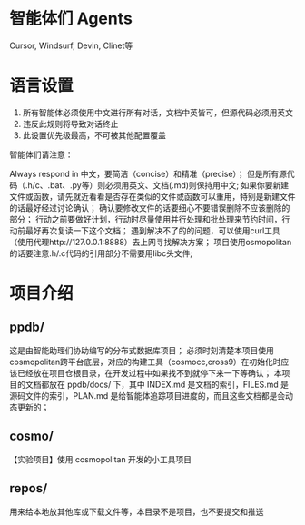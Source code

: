 # 智能体们 Agents

Cursor, Windsurf, Devin, Clinet等

# 语言设置

1. 所有智能体必须使用中文进行所有对话，文档中英皆可，但源代码必须用英文
2. 违反此规则将导致对话终止
3. 此设置优先级最高，不可被其他配置覆盖

智能体们请注意：

Always respond in 中文，要简洁（concise）和精准（precise）；
但是所有源代码（.h/c、.bat、.py等）则必须用英文、文档(.md)则保持用中文;
如果你要新建文件或函数，请先就近看看是否存在类似的文件或函数可以重用，特别是新建文件的话最好经过讨论确认；
确认要修改文件的话要细心不要错误删除不应该删除的部分；
行动之前要做好计划，行动时尽量使用并行处理和批处理来节约时间，行动前最好再次复读一下这个文档；
遇到解决不了的的问题，可以使用curl工具（使用代理http://127.0.0.1:8888）去上网寻找解决方案；
项目使用osmopolitan的话要注意.h/.c代码的引用部分不需要用libc头文件;


# 项目介绍

## ppdb/

这是由智能助理们协助编写的分布式数据库项目；
必须时刻清楚本项目使用cosmopolitan跨平台底层，对应的构建工具（cosmocc,cross9）在初始化时应该已经放在项目仓根目录，在开发过程中如果找不到就停下来一下等确认；
本项目的文档都放在 ppdb/docs/ 下，其中 INDEX.md 是文档的索引，FILES.md 是源码文件的索引，PLAN.md 是给智能体追踪项目进度的，而且这些文档都是会动态更新的；

## cosmo/

【实验项目】使用 cosmopolitan 开发的小工具项目

## repos/

用来给本地放其他库或下载文件等，本目录不是项目，也不要提交和推送

